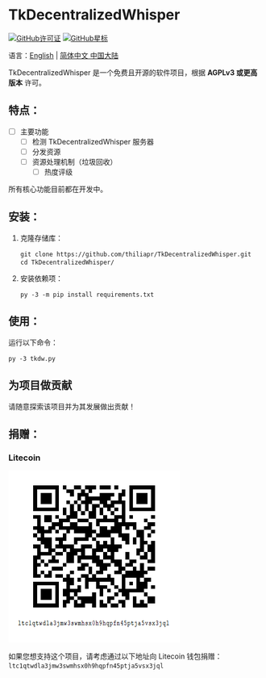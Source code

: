 # TkDecentralizedWhisper

[![GitHub许可证](https://img.shields.io/badge/license-AGPLv3%2B-blue)](https://github.com/thiliapr/tkfreechat/blob/master/LICENSE)
[![GitHub星标](https://img.shields.io/github/stars/thiliapr/TkDecentralizedWhisper)](https://github.com/thiliapr/TkDecentralizedWhisper/stargazers)

语言：[English](./README.md) | [简体中文 中国大陆](./README.zh-cn.md)

TkDecentralizedWhisper 是一个免费且开源的软件项目，根据 **AGPLv3 或更高版本** 许可。

## 特点：
- [ ] 主要功能
    - [ ] 检测 TkDecentralizedWhisper 服务器
    - [ ] 分发资源
    - [ ] 资源处理机制（垃圾回收）
        - [ ] 热度评级

所有核心功能目前都在开发中。

## 安装：
1. 克隆存储库：
    ```shell
    git clone https://github.com/thiliapr/TkDecentralizedWhisper.git
    cd TkDecentralizedWhisper/
    ```
2. 安装依赖项：
    ```shell
    py -3 -m pip install requirements.txt
    ```

## 使用：
运行以下命令：
```shell
py -3 tkdw.py
```

## 为项目做贡献
请随意探索该项目并为其发展做出贡献！

## 捐赠：
### Litecoin
![ltc1qtwdla3jmw3swmhsx0h9hqpfn45ptja5vsx3jql](./repo/ltc_donation.png)

如果您想支持这个项目，请考虑通过以下地址向 Litecoin 钱包捐赠：`ltc1qtwdla3jmw3swmhsx0h9hqpfn45ptja5vsx3jql`

